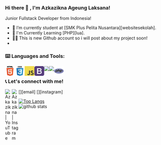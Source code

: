 ### Hi there 👋 , I'm Azkazikna Ageung Laksana!
Junior Fullstack Developer from Indonesia!

- 🎒 I’m currently student at [SMK Plus Pelita Nusantara][websitesekolah].
- 📖 I'm Currently Learning [PHP][lua].
- 👨‍💻 This is new Github account so i will post about my project soon!
- 
### ⌨️ Languages and Tools:

<img height="32px" align="left" src="https://raw.githubusercontent.com/github/explore/80688e429a7d4ef2fca1e82350fe8e3517d3494d/topics/html/html.png"> 
<img height="32px" align="left" src="https://raw.githubusercontent.com/github/explore/80688e429a7d4ef2fca1e82350fe8e3517d3494d/topics/css/css.png">
<img height="32px" align="left" src="https://raw.githubusercontent.com/github/explore/80688e429a7d4ef2fca1e82350fe8e3517d3494d/topics/javascript/javascript.png">
<img height="32px" align="left" src="https://raw.githubusercontent.com/github/explore/80688e429a7d4ef2fca1e82350fe8e3517d3494d/topics/bootstrap/bootstrap.png">
<img height="32px" align="left" src="https://avatars.githubusercontent.com/u/18133?s=200&v=4">
<img height="32px" align="left" src="https://cdn.worldvectorlogo.com/logos/visual-studio-code-1.svg">
<img height="32px" align="left" src="https://raw.githubusercontent.com/github/explore/ccc16358ac4530c6a69b1b80c7223cd2744dea83/topics/php/php.png">

<br>

### 📞 Let's connect with me!
[<img align="left" alt="Azkazikna | YouTube" width="22px" src="https://cdn-icons-png.flaticon.com/512/732/732200.png" />][email]
[<img align="left" alt="Azkazikna | Instagram" width="22px" src="https://cdn-icons-png.flaticon.com/512/174/174855.png" />][instagram]
 

  [![Top Langs](https://github-readme-stats.vercel.app/api/top-langs/?username=Azkazikna&layout=compact)](https://github.com/Azkazikna/github-readme-stats)
  <br>
  <img src="https://github-readme-stats.vercel.app/api/?username=Azkazikna&show_icons=true&title_color=fffffff&icon_color=000000&text_color=000000" alt="github stats"/>

<!--
**Pramdhanni* is a ✨ _special_ ✨ repository because its `README.md` (this file) appears on your GitHub profile.

Here are some ideas to get you started:

- 🔭 I’m currently working on ...
- 🌱 I’m currently learning ...
- 👯 I’m looking to collaborate on ...
- 🤔 I’m looking for help with ...
- 💬 Ask me about ...
- 📫 How to reach me: ...
- 😄 Pronouns: ...
- ⚡ Fun fact: ...
-->
